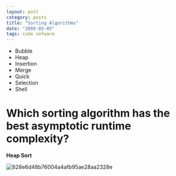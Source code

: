 ```yaml
---
layout: post
category: posts
title: "Sorting Algorithms"
date: "2009-03-05"
tags: code sofware
---
```


- Bubble
- Heap
- Insertion
- Merge
- Quick
- Selection
- Shell

# Which sorting algorithm has the best asymptotic runtime complexity?

**Heap Sort**

![628e6d48b76004a4afb95ae28aa2328e](https://user-images.githubusercontent.com/662868/120915766-3509c380-c6d8-11eb-8c96-a4c99e4fd423.png)